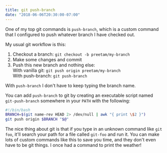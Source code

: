 ```yaml
---
title: git push-branch
date: "2018-06-06T20:30:00-07:00"
---
```


One of my top git commands is `push-branch`, which is a custom command that I
configured to push whatever branch I have checked out.

My usual git workflow is this:

1. Checkout a branch: `git checkout -b preetam/my-branch`
2. Make some changes and commit
3. Push this new branch and nothing else:  
With vanilla git: `git push origin preetam/my-branch`  
With push-branch: `git push-branch`

With `push-branch` I don't have to keep typing the branch name.

You can add `push-branch` to git by creating an executable script
named  
`git-push-branch` somewhere in your `PATH` with the following:

```sh
#!/bin/bash
BRANCH=$(git name-rev HEAD 2> /dev/null | awk "{ print \$2 }")
git push origin $BRANCH "$@"
```

The nice thing about git is that if you type in an unknown command like
`git foo`, it'll search your path for a file called `git-foo` and run it.
You can make lots of custom commands like this to save you time, and they
don't even have to be git things. I once had a command to print the weather!
